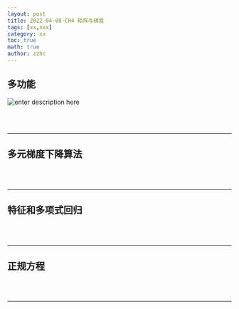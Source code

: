 ```yaml
---
layout: post
title: 2022-04-08-CH4 矩阵与梯度
tags: [xx,xxx]
category: xx
toc: true
math: true
author: zzhc
---
```



## 多功能

![enter description here](https://markdown.xiaoshujiang.com/img/spinner.gif "[[[1649424804269]]]" )

<br>
<br>

***

## 多元梯度下降算法


<br>
<br>

***

## 特征和多项式回归

<br>
<br>

***

## 正规方程

<br>
<br>

***

## 